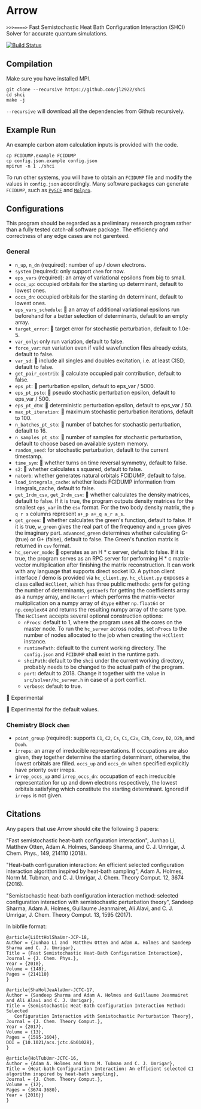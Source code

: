 # Arrow  

` >>>====> ` Fast Semistochastic Heat Bath Configuration Interaction (SHCI) Solver for accurate quantum simulations.

[![Build Status](https://travis-ci.com/QMC-Cornell/shci.svg?token=Gy8pVWtUBHq57qdtpAKN&branch=master)](https://travis-ci.com/QMC-Cornell/shci) 

## Compilation
Make sure you have installed MPI.
```
git clone --recursive https://github.com/jl2922/shci
cd shci
make -j
```
`--recursive` will download all the dependencies from Github recursively.

## Example Run
An example carbon atom calculation inputs is provided with the code.
```
cp FCIDUMP.example FCIDUMP
cp config.json.example config.json
mpirun -n 1 ./shci
```
To run other systems, you will have to obtain an `FCIDUMP` file and modify the values in `config.json` accordingly.
Many software packages can generate `FCIDUMP`, such as [`PySCF`](https://github.com/sunqm/pyscf) and [`Molpro`](https://www.molpro.net/).

## Configurations

This program should be regarded as a preliminary research program rather than a fully tested catch-all software package.
The efficiency and correctness of any edge cases are not garenteed.

### General
* `n_up`, `n_dn` (required): number of up / down electrons.
* `system` (required): only support `chem` for now.
* `eps_vars` (required): an array of variational epsilons from big to small.
* `occs_up`: occupied orbitals for the starting up determinant, default to lowest ones.
* `occs_dn`: occupied orbitals for the starting dn determinant, default to lowest ones.
* `eps_vars_schedule`: :palm_tree: an array of additional variational epsilons run beforehand for a better selection of determinants, default to an empty array.
* `target_error`: :palm_tree: target error for stochastic perturbation, default to 1.0e-5.
* `var_only`: only run variation, default to false.
* `force_var`: run variation even if valid wavefunction files already exists, default to false.
* `var_sd`: :palm_tree: include all singles and doubles excitation, i.e. at least CISD, default to false.
* `get_pair_contrib`: :palm_tree: calculate occupied pair contribution, default to false.
* `eps_pt`: :palm_tree: perturbation epsilon, default to eps_var / 5000.
* `eps_pt_psto`: :palm_tree: pseudo stochastic perturbation epsilon, default to eps_var / 500.
* `eps_pt_dtm`: :palm_tree: deterministic perturbation epsilon, default to eps_var / 50.
* `max_pt_iteration`: :palm_tree: maximum stochastic perturbation iterations, default to 100.
* `n_batches_pt_sto`: :palm_tree: number of batches for stochastic perturbation, default to 16.
* `n_samples_pt_sto`: :palm_tree: number of samples for stochastic perturbation, default to choose based on available system memory.
* `random_seed`: for stochastic perturbation, default to the current timestamp.
* `time_sym`: :palm_tree: whether turns on time reversal symmetry, default to false.
* `s2`: :palm_tree: whether calculates s squared, default to false.
* `natorb`: whether generates natural orbitals FCIDUMP, default to false.
* `load_integrals_cache`: whether loads FCIDUMP information from integrals_cache, default to false.
* `get_1rdm_csv`, `get_2rdm_csv`: :seedling: whether calculates the density matrices, default to false. If it is true, the program outputs density matrices for the smallest `eps_var` in the `csv` format. For the two body density matrix, the `p q r s` columns represent `a+_p a+_q a_r a_s`.
* `get_green`: :seedling: whether calculates the green's function, default to false. If it is true, `w_green` gives the real part of the frequency and `n_green` gives the imaginary part. `advanced_green` determines whether calculating G- (true) or G+ (false), default to false. The Green's function matrix is returned in `csv` format.
* `hc_server_mode`: :seedling: operates as an H * c server, default to false. If it is true, the program serves as an RPC server for performing H * c matrix-vector multiplication after finishing the matrix reconstruction. It can work with any language that supports direct socket IO. A python client interface / demo is provided via `hc_client.py`. `hc_client.py` exposes a class called `HcClient`, which has three public methods: `getN` for getting the number of determinants, `getCoefs` for getting the coefficients array as a numpy array, and `Hc(arr)` which performs the matrix-vector multiplication on a numpy array of `dtype` either `np.float64` or `np.complex64` and returns the resulting numpy array of the same type. The `HcClient` accepts several optional construction options:
  - `nProcs`: default to 1, where the program uses all the cores on the master node. To run the `hc_server` across nodes, set `nProcs` to the number of nodes allocated to the job when creating the `HcClient` instance.
  - `runtimePath`: default to the current working directory. The `config.json` and `FCIDUMP` shall exist in the runtime path.
  - `shciPath`: default to the `shci` under the current working directory, probably needs to be changed to the actual path of the program.
  - `port`: default to 2018. Change it together with the value in `src/solver/hc_server.h` in case of a port conflict.
  - `verbose`: default to true.

:seedling: Experimental

:palm_tree: Experimental for the default values.

### Chemistry Block `chem`
* `point_group` (required): supports `C1`, `C2`, `Cs`, `Ci`, `C2v`, `C2h`, `Coov`, `D2`, `D2h`, and `Dooh`.
* `irreps`: an array of irreducible representations. If occupations are also given, they together determine the starting determinant, otherwise, the lowest orbitals are filled. `occs_up` and `occs_dn` when specified explicitly have priority over irreps.
* `irrep_occs_up` and `irrep_occs_dn`: occupation of each irreducible representation for up and down electrons respectively, the lowest orbitals satisfying which constitute the starting determinant. Ignored if `irreps` is not given.



## Citations
Any papers that use Arrow should cite the following 3 papers:

"Fast semistochastic heat-bath configuration interaction", Junhao Li, Matthew Otten, Adam A. Holmes, Sandeep Sharma, and C. J. Umrigar,  J. Chem. Phys., 149, 214110 (2018).

"Heat-bath configuration interaction: An efficient selected configuration interaction algorithm inspired by heat-bath sampling", Adam A. Holmes, Norm M. Tubman, and C. J. Umrigar, J. Chem. Theory Comput. 12, 3674 (2016).

"Semistochastic heat-bath configuration interaction method: selected configuration interaction with semistochastic perturbation theory", Sandeep Sharma, Adam A. Holmes, Guillaume Jeanmairet, Ali Alavi, and C. J. Umrigar, J. Chem. Theory Comput. 13, 1595 (2017).

In bibfile format:
```
@article{LiOttHolShaUmr-JCP-18,
Author = {Junhao Li and  Matthew Otten and Adam A. Holmes and Sandeep Sharma and C. J. Umrigar},
Title = {Fast Semistochastic Heat-Bath Configuration Interaction},
Journal = {J. Chem. Phys.},
Year = {2018},
Volume = {148},
Pages = {214110}
}

@article{ShaHolJeaAlaUmr-JCTC-17,
Author = {Sandeep Sharma and Adam A. Holmes and Guillaume Jeanmairet and Ali Alavi and C. J. Umrigar},
Title = {Semistochastic Heat-Bath Configuration Interaction Method: Selected
   Configuration Interaction with Semistochastic Perturbation Theory},
Journal = {J. Chem. Theory Comput.},
Year = {2017},
Volume = {13},
Pages = {1595-1604},
DOI = {10.1021/acs.jctc.6b01028},
}

@article{HolTubUmr-JCTC-16,
Author = {Adam A. Holmes and Norm M. Tubman and C. J. Umrigar},
Title = {Heat-bath Configuration Interaction: An efficient selected CI algorithm inspired by heat-bath sampling},
Journal = {J. Chem. Theory Comput.},
Volume = {12},
Pages = {3674-3680},
Year = {2016}}
}
```
